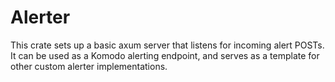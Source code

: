 # Alerter

This crate sets up a basic axum server that listens for incoming alert POSTs.
It can be used as a Komodo alerting endpoint, and serves as a template for other custom alerter implementations.